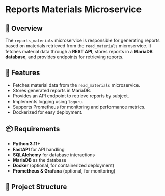 # Reports Materials Microservice

## 📌 Overview
The `reports_materials` microservice is responsible for generating reports based on materials retrieved from the `read_materials` microservice. It fetches material data through a **REST API**, stores reports in a **MariaDB database**, and provides endpoints for retrieving reports.

## 🚀 Features
- Fetches material data from the `read_materials` microservice.
- Stores generated reports in MariaDB.
- Provides an API endpoint to retrieve reports by subject.
- Implements logging using `loguru`.
- Supports Prometheus for monitoring and performance metrics.
- Dockerized for easy deployment.

## 📦 Requirements
- **Python 3.11+**
- **FastAPI** for API handling
- **SQLAlchemy** for database interactions
- **MariaDB** as the database
- **Docker** (optional, for containerized deployment)
- **Prometheus & Grafana** (optional, for monitoring)

## 📁 Project Structure
